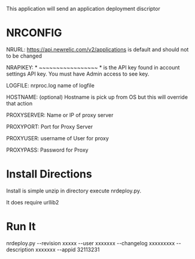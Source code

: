 This application will send an application deployment discriptor 

# NRCONFIG
NRURL: https://api.newrelic.com/v2/applications is default and should not to be changed

NRAPIKEY: * ~~~~~~~~~~~~~~~~~ * is the API key found in account settings API key.  You must have Admin access to see key.

LOGFILE: nrproc.log name of logfile


HOSTNAME:  (optional) Hostname is pick up from OS but this will override that action

PROXYSERVER: Name or IP of proxy server

PROXYPORT: Port for Proxy Server

PROXYUSER: username of User for proxy

PROXYPASS: Password for Proxy

# Install Directions
Install is simple unzip in directory execute nrdeploy.py.  


It does require urllib2

# Run It

nrdeploy.py --revision xxxxx --user xxxxxxx --changelog xxxxxxxxx --description xxxxxxx --appid 32113231





